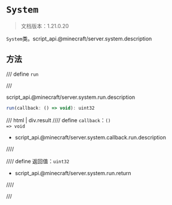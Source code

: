 # `System`

> 文档版本：1.21.0.20

`System`类。script_api.@minecraft/server.system.description

## 方法

/// define
`run`


///

script_api.@minecraft/server.system.run.description

```js
run(callback: () => void): uint32
```

/// html | div.result
//// define
`callback`：<code>() =&gt; void</code>

- script_api.@minecraft/server.system.callback.run.description


////

//// define
返回值：`uint32`

- script_api.@minecraft/server.system.run.return


////

///


